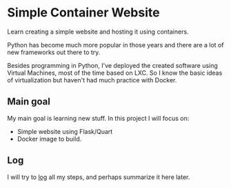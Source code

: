 # Simple Container Website

Learn creating a simple website and hosting it using containers.

Python has become much more popular in those years and there are a lot of new frameworks out there to try. 

Besides programming in Python, I've deployed the created software using Virtual Machines, most of the time based on LXC. So I know the basic ideas of virtualization but haven't had much practice with Docker.

## Main goal

My main goal is learning new stuff. In this project I will focus on:
- Simple website using Flask/Quart
- Docker image to build.

## Log

I will try to [log](doc/log.md) all my steps, and perhaps summarize it here later.

